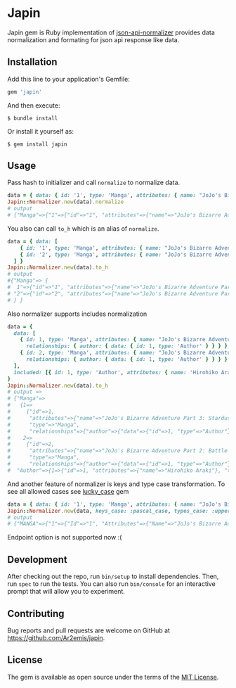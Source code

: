 # Japin

Japin gem is Ruby implementation of [json-api-normalizer](https://github.com/yury-dymov/json-api-normalizer) provides data normalization and formating for json api response like data.

## Installation

Add this line to your application's Gemfile:

```ruby
gem 'japin'
```

And then execute:

    $ bundle install

Or install it yourself as:

    $ gem install japin

## Usage

Pass hash to initializer and call `normalize` to normalize data.
```ruby
data = { data: { id: '1', type: 'Manga', attributes: { name: "JoJo's Bizarre Adventure Part 6: Stone Ocean" } } }
Japin::Normalizer.new(data).normalize
# output
# {"Manga"=>{"1"=>{"id"=>"1", "attributes"=>{"name"=>"JoJo's Bizarre Adventure Part 6: Stone Ocean"}, "type"=>"Manga"}}}
```

You also can call `to_h` which is an alias of `normalize`.
```ruby
data = { data: [
    { id: '1', type: 'Manga', attributes: { name: "JoJo's Bizarre Adventure Part 5: Golden Wind" } },
    { id: '2', type: 'Manga', attributes: { name: "JoJo's Bizarre Adventure Part 4: Diamond Is Unbreakable" } },
  ] }
Japin::Normalizer.new(data).to_h
# output
#{"Manga"=> {
#  1"=>{"id"=>"1", "attributes"=>{"name"=>"JoJo's Bizarre Adventure Part 5 : Golden Wind"}, "type"=>"Manga"},
# "2"=>{"id"=>"2", "attributes"=>{"name"=>"JoJo's Bizarre Adventure Part 4: Diamond Is Unbreakable"}, "type"=>"Manga"}
# } }
```

Also normalizer supports includes normalization
```ruby
data = {
  data: [
    { id: 1, type: 'Manga', attributes: { name: "JoJo's Bizarre Adventure Part 3: Stardust Crusaders" },
      relationships: { author: { data: { id: 1, type: 'Author' } } } },
    { id: 2, type: 'Manga', attributes: { name: "JoJo's Bizarre Adventure Part 2: Battle Tendency" } ,
      relationships: { author: { data: { id: 1, type: 'Author' } } } }
  ],
  included: [{ id: 1, type: 'Author', attributes: { name: 'Hirohiko Araki' } }]
}
Japin::Normalizer.new(data).to_h
# output =>
# {"Manga"=>
#   {1=>
#     {"id"=>1,
#      "attributes"=>{"name"=>"JoJo's Bizarre Adventure Part 3: Stardust Crusaders"},
#      "type"=>"Manga",
#      "relationships"=>{"author"=>{"data"=>{"id"=>1, "type"=>"Author"}}}},
#    2=>
#     {"id"=>2,
#      "attributes"=>{"name"=>"JoJo's Bizarre Adventure Part 2: Battle Tendency"},
#      "type"=>"Manga",
#      "relationships"=>{"author"=>{"data"=>{"id"=>1, "type"=>"Author"}}}}},
#  "Author"=>{1=>{"id"=>1, "attributes"=>{"name"=>"Hirohiko Araki"}, "type"=>"Author"}}}
```

And another feature of normalizer is keys and type case transformation. To see all allowed cases see [lucky_case](https://github.com/magynhard/lucky_case) gem
```ruby
data = { data: { id: '1', type: 'Manga', attributes: { name: "JoJo's Bizarre Adventure Part 1: Phantom Blood" } } }
Japin::Normalizer.new(data, keys_case: :pascal_case, types_case: :upper_snake_case).normalize
# output
# {"MANGA"=>{"1"=>{"Id"=>"1", "Attributes"=>{"Name"=>"JoJo's Bizarre Adventure Part 1: Phantom Blood"}, "Type"=>"MANGA"}}}
```

Endpoint option is not supported now :(

## Development

After checking out the repo, run `bin/setup` to install dependencies. Then, run `spec` to run the tests. You can also run `bin/console` for an interactive prompt that will allow you to experiment.

## Contributing

Bug reports and pull requests are welcome on GitHub at https://github.com/Ar2emis/japin.


## License

The gem is available as open source under the terms of the [MIT License](https://opensource.org/licenses/MIT).
